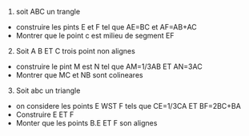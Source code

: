 1) soit ABC un trangle 
- construire les pints E et F tel que AE=BC et AF=AB+AC
- Montrer que le point c est milieu de segment EF 

2) Soit A B ET C trois point non alignes 
- construire le pint M est N tel que 
AM=1/3AB       ET       AN=3AC
- Montrer que MC et NB sont colineares
3) Soit abc un triangle 
- on considere les points E WST F tels que 
CE=1/3CA  ET   BF=2BC+BA 
- Construire E ET F 
- Monter que les points B.E ET F  son alignes 